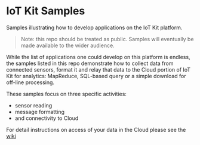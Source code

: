 # IoT Kit Samples

Samples illustrating how to develop applications on the IoT Kit platform. 

> Note: this repo should be treated as public. Samples will eventually be made available to the wider audience. 

While the list of applications one could develop on this platform is endless, the samples listed in this repo demonstrate how to collect data from connected sensors, format it and relay that data to the Cloud portion of IoT Kit for analytics: MapReduce, SQL-based query or a simple download for off-line processing.

These samples focus on three specific activities:

* sensor reading
* message formatting 
* and connectivity to Cloud

For detail instructions on access of your data in the Cloud please see the [wiki](https://github.com/enableiot/iotkit-samples/wiki)


